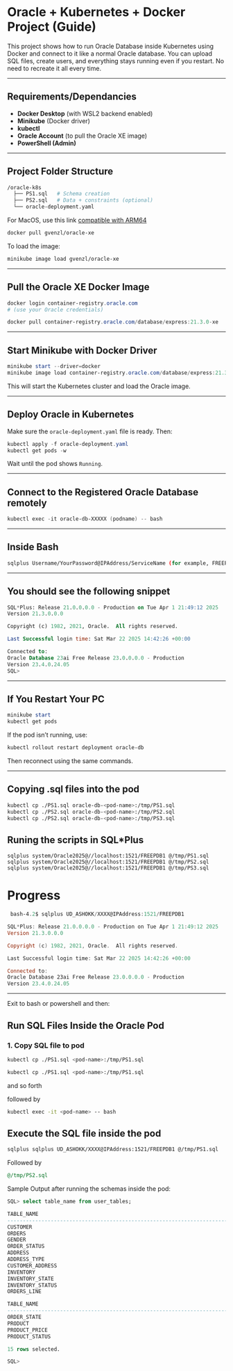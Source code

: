 # Oracle + Kubernetes + Docker Project (Guide)

This project shows how to run Oracle Database inside Kubernetes using Docker and connect to it like a normal Oracle database. You can upload SQL files, create users, and everything stays running even if you restart. No need to recreate it all every time.

---

## Requirements/Dependancies

- **Docker Desktop** (with WSL2 backend enabled)
- **Minikube** (Docker driver)
- **kubectl**
- **Oracle Account** (to pull the Oracle XE image)
- **PowerShell (Admin)**

---

## Project Folder Structure

```bash
/oracle-k8s
  ├── PS1.sql   # Schema creation
  ├── PS2.sql   # Data + constraints (optional)
  └── oracle-deployment.yaml
```

For MacOS, use this link [compatible with ARM64](https://hub.docker.com/r/gvenzl/oracle-xe)
```bash
docker pull gvenzl/oracle-xe
```
To load the image:
```bash
minikube image load gvenzl/oracle-xe
```

---

## Pull the Oracle XE Docker Image

```powershell
docker login container-registry.oracle.com
# (use your Oracle credentials)

docker pull container-registry.oracle.com/database/express:21.3.0-xe
```

---

## Start Minikube with Docker Driver

```powershell
minikube start --driver=docker
minikube image load container-registry.oracle.com/database/express:21.3.0-xe
```

This will start the Kubernetes cluster and load the Oracle image.

---

## Deploy Oracle in Kubernetes

Make sure the `oracle-deployment.yaml` file is ready. Then:

```powershell
kubectl apply -f oracle-deployment.yaml
kubectl get pods -w
```

Wait until the pod shows `Running`.

---

## Connect to the Registered Oracle Database remotely 

```powershell
kubectl exec -it oracle-db-XXXXX (podname) -- bash
```

---

## Inside Bash

```bash
sqlplus Username/YourPassword@IPAddress/ServiceName (for example, FREEPDB1 in our case)
```

---

## You should see the following snippet

```sql
SQL*Plus: Release 21.0.0.0.0 - Production on Tue Apr 1 21:49:12 2025
Version 21.3.0.0.0

Copyright (c) 1982, 2021, Oracle.  All rights reserved.

Last Successful login time: Sat Mar 22 2025 14:42:26 +00:00

Connected to:
Oracle Database 23ai Free Release 23.0.0.0.0 - Production
Version 23.4.0.24.05
SQL>
```

---

## If You Restart Your PC

```powershell
minikube start
kubectl get pods
```

If the pod isn’t running, use:
```powershell
kubectl rollout restart deployment oracle-db
```

Then reconnect using the same commands.

---

## Copying .sql files into the pod
```bash
kubectl cp ./PS1.sql oracle-db-<pod-name>:/tmp/PS1.sql
kubectl cp ./PS2.sql oracle-db-<pod-name>:/tmp/PS2.sql
kubectl cp ./PS2.sql oracle-db-<pod-name>:/tmp/PS3.sql
```

## Runing the scripts in SQL*Plus
```
sqlplus system/Oracle2025@//localhost:1521/FREEPDB1 @/tmp/PS1.sql
sqlplus system/Oracle2025@//localhost:1521/FREEPDB1 @/tmp/PS2.sql
sqlplus system/Oracle2025@//localhost:1521/FREEPDB1 @/tmp/PS3.sql
```

 # Progress
``` Powershell
 bash-4.2$ sqlplus UD_ASHOKK/XXXX@IPAddress:1521/FREEPDB1

SQL*Plus: Release 21.0.0.0.0 - Production on Tue Apr 1 21:49:12 2025
Version 21.3.0.0.0

Copyright (c) 1982, 2021, Oracle.  All rights reserved.

Last Successful login time: Sat Mar 22 2025 14:42:26 +00:00

Connected to:
Oracle Database 23ai Free Release 23.0.0.0.0 - Production
Version 23.4.0.24.05
```
---

Exit to bash or powershell and then:
## Run SQL Files Inside the Oracle Pod

### 1. Copy SQL file to pod

```bash
kubectl cp ./PS1.sql <pod-name>:/tmp/PS1.sql
```
```bash
kubectl cp ./PS1.sql <pod-name>:/tmp/PS1.sql
```
and so forth

followed by
```bash
kubectl exec -it <pod-name> -- bash
```

## Execute the SQL file inside the pod
```bash
sqlplus sqlplus UD_ASHOKK/XXXX@IPAddress:1521/FREEPDB1 @/tmp/PS1.sql
```
Followed by
```SQL
@/tmp/PS2.sql
```

Sample Output after running the schemas inside the pod:
```SQL
SQL> select table_name from user_tables;
```
```SQL
TABLE_NAME
--------------------------------------------------------------------------------
CUSTOMER
ORDERS
GENDER
ORDER_STATUS
ADDRESS
ADDRESS_TYPE
CUSTOMER_ADDRESS
INVENTORY
INVENTORY_STATE
INVENTORY_STATUS
ORDERS_LINE

TABLE_NAME
--------------------------------------------------------------------------------
ORDER_STATE
PRODUCT
PRODUCT_PRICE
PRODUCT_STATUS

15 rows selected.

SQL> 
```

